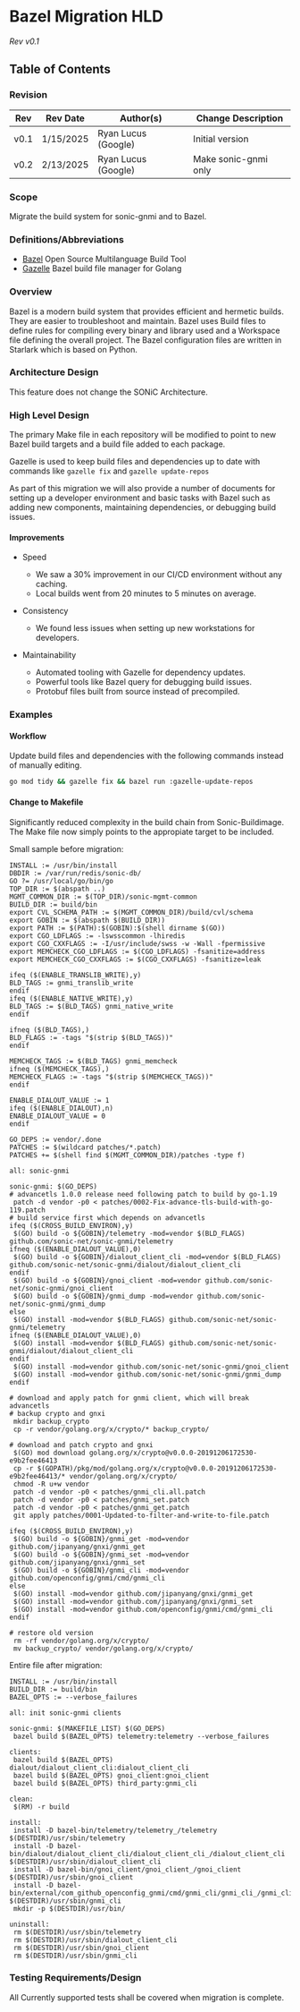 # Bazel Migration HLD #

_Rev v0.1_

## Table of Contents

### Revision

| Rev  | Rev Date   | Author(s)          | Change Description      |
|------|------------|--------------------|-------------------------|
| v0.1 | 1/15/2025  | Ryan Lucus (Google)|  Initial version        |
| v0.2 | 2/13/2025  | Ryan Lucus (Google)|  Make sonic-gnmi only   |

### Scope

Migrate the build system for sonic-gnmi and to Bazel.

### Definitions/Abbreviations

- [Bazel](https://bazel.build/) Open Source Multilanguage Build Tool
- [Gazelle](https://github.com/bazel-contrib/bazel-gazelle) Bazel build file manager for Golang

### Overview

Bazel is a modern build system that provides efficient and hermetic builds. They are easier to troubleshoot and maintain. Bazel uses Build files to define rules for compiling every binary and library used and a Workspace file defining the overall project. The Bazel configuration files are written in Starlark which is based on Python.

### Architecture Design

This feature does not change the SONiC Architecture.

### High Level Design

The primary Make file in each repository will be modified to point to new Bazel build targets and a build file added to each package.

Gazelle is used to keep build files and dependencies up to date with commands like `gazelle fix` and `gazelle update-repos`

As part of this migration we will also provide a number of documents for setting up a developer environment and basic tasks with Bazel such as adding new components, maintaining dependencies, or debugging build issues.

#### Improvements

- Speed
  - We saw a 30% improvement in our CI/CD environment without any caching.
  - Local builds went from 20 minutes to 5 minutes on average.

- Consistency
  - We found less issues when setting up new workstations for developers.

- Maintainability
  - Automated tooling with Gazelle for dependency updates.
  - Powerful tools like Bazel query for debugging build issues.
  - Protobuf files built from source instead of precompiled.

### Examples

#### Workflow

Update build files and dependencies with the following commands instead of manually editing.

```sh
go mod tidy && gazelle fix && bazel run :gazelle-update-repos
```

#### Change to Makefile

Significantly reduced complexity in the build chain from Sonic-Buildimage. The Make file now simply points to the appropiate target to be included.

Small sample before migration:

```make
INSTALL := /usr/bin/install
DBDIR := /var/run/redis/sonic-db/
GO ?= /usr/local/go/bin/go
TOP_DIR := $(abspath ..)
MGMT_COMMON_DIR := $(TOP_DIR)/sonic-mgmt-common
BUILD_DIR := build/bin
export CVL_SCHEMA_PATH := $(MGMT_COMMON_DIR)/build/cvl/schema
export GOBIN := $(abspath $(BUILD_DIR))
export PATH := $(PATH):$(GOBIN):$(shell dirname $(GO))
export CGO_LDFLAGS := -lswsscommon -lhiredis
export CGO_CXXFLAGS := -I/usr/include/swss -w -Wall -fpermissive
export MEMCHECK_CGO_LDFLAGS := $(CGO_LDFLAGS) -fsanitize=address
export MEMCHECK_CGO_CXXFLAGS := $(CGO_CXXFLAGS) -fsanitize=leak

ifeq ($(ENABLE_TRANSLIB_WRITE),y)
BLD_TAGS := gnmi_translib_write
endif
ifeq ($(ENABLE_NATIVE_WRITE),y)
BLD_TAGS := $(BLD_TAGS) gnmi_native_write
endif

ifneq ($(BLD_TAGS),)
BLD_FLAGS := -tags "$(strip $(BLD_TAGS))"
endif

MEMCHECK_TAGS := $(BLD_TAGS) gnmi_memcheck
ifneq ($(MEMCHECK_TAGS),)
MEMCHECK_FLAGS := -tags "$(strip $(MEMCHECK_TAGS))"
endif

ENABLE_DIALOUT_VALUE := 1
ifeq ($(ENABLE_DIALOUT),n)
ENABLE_DIALOUT_VALUE = 0
endif

GO_DEPS := vendor/.done
PATCHES := $(wildcard patches/*.patch)
PATCHES += $(shell find $(MGMT_COMMON_DIR)/patches -type f)

all: sonic-gnmi

sonic-gnmi: $(GO_DEPS)
# advancetls 1.0.0 release need following patch to build by go-1.19
 patch -d vendor -p0 < patches/0002-Fix-advance-tls-build-with-go-119.patch
# build service first which depends on advancetls
ifeq ($(CROSS_BUILD_ENVIRON),y)
 $(GO) build -o ${GOBIN}/telemetry -mod=vendor $(BLD_FLAGS) github.com/sonic-net/sonic-gnmi/telemetry
ifneq ($(ENABLE_DIALOUT_VALUE),0)
 $(GO) build -o ${GOBIN}/dialout_client_cli -mod=vendor $(BLD_FLAGS) github.com/sonic-net/sonic-gnmi/dialout/dialout_client_cli
endif
 $(GO) build -o ${GOBIN}/gnoi_client -mod=vendor github.com/sonic-net/sonic-gnmi/gnoi_client
 $(GO) build -o ${GOBIN}/gnmi_dump -mod=vendor github.com/sonic-net/sonic-gnmi/gnmi_dump
else
 $(GO) install -mod=vendor $(BLD_FLAGS) github.com/sonic-net/sonic-gnmi/telemetry
ifneq ($(ENABLE_DIALOUT_VALUE),0)
 $(GO) install -mod=vendor $(BLD_FLAGS) github.com/sonic-net/sonic-gnmi/dialout/dialout_client_cli
endif
 $(GO) install -mod=vendor github.com/sonic-net/sonic-gnmi/gnoi_client
 $(GO) install -mod=vendor github.com/sonic-net/sonic-gnmi/gnmi_dump
endif

# download and apply patch for gnmi client, which will break advancetls
# backup crypto and gnxi
 mkdir backup_crypto
 cp -r vendor/golang.org/x/crypto/* backup_crypto/

# download and patch crypto and gnxi
 $(GO) mod download golang.org/x/crypto@v0.0.0-20191206172530-e9b2fee46413
 cp -r $(GOPATH)/pkg/mod/golang.org/x/crypto@v0.0.0-20191206172530-e9b2fee46413/* vendor/golang.org/x/crypto/
 chmod -R u+w vendor
 patch -d vendor -p0 < patches/gnmi_cli.all.patch
 patch -d vendor -p0 < patches/gnmi_set.patch
 patch -d vendor -p0 < patches/gnmi_get.patch
 git apply patches/0001-Updated-to-filter-and-write-to-file.patch

ifeq ($(CROSS_BUILD_ENVIRON),y)
 $(GO) build -o ${GOBIN}/gnmi_get -mod=vendor github.com/jipanyang/gnxi/gnmi_get
 $(GO) build -o ${GOBIN}/gnmi_set -mod=vendor github.com/jipanyang/gnxi/gnmi_set
 $(GO) build -o ${GOBIN}/gnmi_cli -mod=vendor github.com/openconfig/gnmi/cmd/gnmi_cli
else
 $(GO) install -mod=vendor github.com/jipanyang/gnxi/gnmi_get
 $(GO) install -mod=vendor github.com/jipanyang/gnxi/gnmi_set
 $(GO) install -mod=vendor github.com/openconfig/gnmi/cmd/gnmi_cli
endif

# restore old version
 rm -rf vendor/golang.org/x/crypto/
 mv backup_crypto/ vendor/golang.org/x/crypto/
```

Entire file after migration:

```make
INSTALL := /usr/bin/install
BUILD_DIR := build/bin
BAZEL_OPTS := --verbose_failures

all: init sonic-gnmi clients

sonic-gnmi: $(MAKEFILE_LIST) $(GO_DEPS)
 bazel build $(BAZEL_OPTS) telemetry:telemetry --verbose_failures

clients:
 bazel build $(BAZEL_OPTS) dialout/dialout_client_cli:dialout_client_cli
 bazel build $(BAZEL_OPTS) gnoi_client:gnoi_client
 bazel build $(BAZEL_OPTS) third_party:gnmi_cli

clean:
 $(RM) -r build

install:
 install -D bazel-bin/telemetry/telemetry_/telemetry $(DESTDIR)/usr/sbin/telemetry
 install -D bazel-bin/dialout/dialout_client_cli/dialout_client_cli_/dialout_client_cli $(DESTDIR)/usr/sbin/dialout_client_cli
 install -D bazel-bin/gnoi_client/gnoi_client_/gnoi_client $(DESTDIR)/usr/sbin/gnoi_client
 install -D bazel-bin/external/com_github_openconfig_gnmi/cmd/gnmi_cli/gnmi_cli_/gnmi_cli $(DESTDIR)/usr/sbin/gnmi_cli
 mkdir -p $(DESTDIR)/usr/bin/

uninstall:
 rm $(DESTDIR)/usr/sbin/telemetry
 rm $(DESTDIR)/usr/sbin/dialout_client_cli
 rm $(DESTDIR)/usr/sbin/gnoi_client
 rm $(DESTDIR)/usr/sbin/gnmi_cli
```

### Testing Requirements/Design

All Currently supported tests shall be covered when migration is complete.
